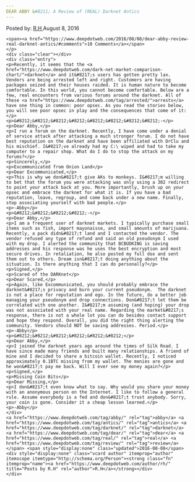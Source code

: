 ```yaml
---
DEAR ABBY &#8211; A Review of (REAL) Darknet Antics
---
```

<article class="post-listing post-15032 post type-post status-publish format-standard has-post-thumbnail hentry  tag-abby tag-antics tag-darknet tag-dear tag-real tag-review">
    <div class="post-inner">
        <span>Posted by: <a href="https://www.deepdotweb.com/author/rh/" title="">R.H </a></span>
    <span>August 8, 2016</span>
    
    <span><a href="https://www.deepdotweb.com/2016/08/08/dear-abby-review-real-darknet-antics/#comments">10 Comments</a></span>
    </p>
    <div class="clear"></div>
    <div class="entry">
    <p>Recently, it seems that the <a href="https://www.deepdotweb.com/dark-net-market-comparison-chart/">darknet</a> and it&#8217;s users has gotten pretty lax. Vendors are being arrested left and right. Customers are having packages seized and their houses raided. It is human nature to become comfortable. In this world, you cannot become comfortable. Below are a few, real encounters from various forums around the darknet. All of these <a href="https://www.deepdotweb.com/tag/arrested/">arrests</a> have one thing in common: poor opsec. As you read the stories below, you will see poor opsec in play and the consequences that come of it:</p>
    <p>&#8212;&#8212;&#8212;&#8212;&#8212;&#8212;&#8212;&#8212;-</p>
    <p>Dear Abby,</p>
    <p>I run a forum on the darknet. Recently, I have come under a denial of service attack after attacking a much stronger forum. I do not have best reputation on the darknet and have been affiliated with DrClu and his mischief. I&#8217;ve already had my C:\ wiped and had to take my computer to a repair shop. What do I do to stop the attack on my forums?</p>
    <p>Sincerely,</p>
    <p>Excommunicated from Onion Land</p>
    <p>Dear Excommunicated,</p>
    <p>This is why we don&#8217;t give AKs to monkeys. I&#8217;m willing to bet that the forum you were attacking was only using a 302 redirect to point your attack back at you. More importantly, brush up on your opsec and embrace the darknet for what it is. If you have a bad reputation, leave, regroup, and come back under a new name. Finally, stop associating yourself with bad people.</p>
    <p>-Abby</p>
    <p>&#8212;&#8212;&#8212;&#8212;-</p>
    <p>Dear Abby,</p>
    <p>I am a frequent user of darknet markets. I typically purchase small items such as fish, import mayonaisse, and small amounts of marijuana. Recently, a pack didn&#8217;t land and I contacted the vendor. The vendor refused any type of refund and said an old pseudonym I used with my drop. I alerted the community that BCBUDKING is saving addresses and his response was he uses the best encryption and most secure drives. In retaliation, he also posted my full dox and sent them out to others. Dream isn&#8217;t doing anything about the situation. Is there anything that I can do personally?</p>
    <p>Signed,</p>
    <p>Scared of the DARKnet</p>
    <p>Dear Scared,</p>
    <p>Again, like Excommunicated, you should probably embrace the darknet&#8217;s privacy and burn your current pseudonym.  The darknet is not a place for reputation and ego. In the future, do a better job managing your pseudonym and drop connections. Don&#8217;t let them be correlated with one another. I&#8217;m assuming (and hoping) your drop was not associated with your real name. Regarding the market&#8217;s response, there is not a whole lot you can do besides contact support and hope they respond. Overall, you did the right thing alerting the community. Vendors should NOT be saving addresses. Period.</p>
    <p>-Abby</p>
    <p>&#8212;&#8212;&#8212;&#8212;&#8212;&#8212;</p>
    <p>Dear Abby,</p>
    <p>I joined the darknet years ago around the times of Silk Road. I have since made many friends and built many relationships. A friend of mine and I decided to share a bitcoin wallet. Recently, I noticed approximately 0.1BTC missing from my wallet. The monies are gone and he won&#8217;t pay me back. Will I ever see my money again?</p>
    <p>Signed,</p>
    <p>Missing Coin Bits</p>
    <p>Dear Missing,</p>
    <p>I don&#8217;t even know what to say. Why would you share your money with an anonymous person on the Internet. I like to follow a general rule. Assume everybody is a fed and don&#8217;t trust anybody. Sorry, your coin is gone. Consider it a cheap lesson learned.</p>
    <p>-Abby</p>
    </div>
    <a href="https://www.deepdotweb.com/tag/abby/" rel="tag">abby</a> <a href="https://www.deepdotweb.com/tag/antics/" rel="tag">antics</a> <a href="https://www.deepdotweb.com/tag/darknet/" rel="tag">darknet</a> <a href="https://www.deepdotweb.com/tag/dear/" rel="tag">dear</a> <a href="https://www.deepdotweb.com/tag/real/" rel="tag">real</a> <a href="https://www.deepdotweb.com/tag/review/" rel="tag">review</a></span> <span style="display:none" class="updated">2016-08-08</span>
    <div style="display:none" class="vcard author" itemprop="author" itemscope itemtype="http://schema.org/Person"><strong class="fn" itemprop="name"><a href="https://www.deepdotweb.com/author/rh/" title="Posts by R.H" rel="author">R.H</a></strong></div>
    </div>
</article>

